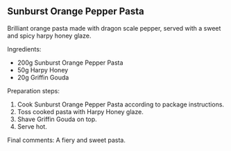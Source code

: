 ## Sunburst Orange Pepper Pasta


Brilliant orange pasta made with dragon scale pepper, served with a sweet and spicy harpy honey glaze.

Ingredients:

* 200g Sunburst Orange Pepper Pasta
* 50g Harpy Honey
* 20g Griffin Gouda

Preparation steps:

1. Cook Sunburst Orange Pepper Pasta according to package instructions.
2. Toss cooked pasta with Harpy Honey glaze.
3. Shave Griffin Gouda on top.
4. Serve hot.

Final comments: A fiery and sweet pasta.

